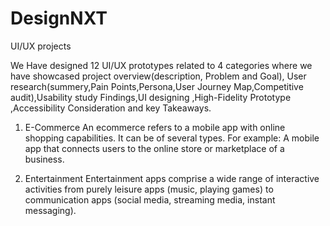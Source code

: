 # DesignNXT
UI/UX projects


We Have designed 12 UI/UX prototypes related to 4 categories where we have showcased project overview(description, Problem and Goal), User research(summery,Pain Points,Persona,User Journey Map,Competitive audit),Usability study Findings,UI designing ,High-Fidelity Prototype ,Accessibility Consideration and key Takeaways.

1. E-Commerce
An ecommerce refers to a mobile app with online shopping capabilities. It can be of several types. For example: A mobile app that connects users to the online store or marketplace of a business.

2. Entertainment
Entertainment apps comprise a wide range of interactive activities from purely leisure apps (music, playing games) to communication apps (social media, streaming media, instant messaging).
